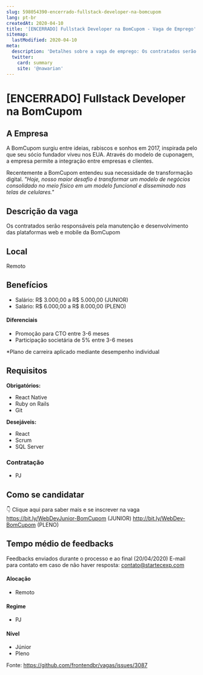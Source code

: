 ```yaml
---
slug: 598054390-encerrado-fullstack-developer-na-bomcupom
lang: pt-br
createdAt: 2020-04-10
title: '[ENCERRADO] Fullstack Developer na BomCupom - Vaga de Emprego'
sitemap:
  lastModified: 2020-04-10
meta:
  description: 'Detalhes sobre a vaga de emprego: Os contratados serão responsáveis pela manutenção e desenvolvimento das plataformas web e mobile da BomCupom'
  twitter:
    card: summary
    site: '@nawarian'
---
```


# [ENCERRADO] Fullstack Developer na BomCupom

## A Empresa

A BomCupom surgiu entre ideias, rabiscos e sonhos em 2017, inspirada pelo que seu sócio fundador viveu nos EUA. Através do modelo de cuponagem, a empresa permite a integração entre empresas e clientes.

Recentemente a BomCupom entendeu sua necessidade de transformação digital. _"Hoje, nosso maior desafio é transformar um modelo de negócios consolidado no meio físico em um modelo funcional e disseminado nas telas de celulares."_

## Descrição da vaga

Os contratados serão responsáveis pela manutenção e desenvolvimento das plataformas web e mobile da BomCupom

## Local

Remoto 

## Benefícios

- Salário: R$ 3.000,00 a R$ 5.000,00 (JUNIOR)
- Salário: R$ 6.000,00 a R$ 8.000,00 (PLENO)

#### Diferenciais

- Promoção para CTO entre 3-6 meses
- Participação societária de 5% entre 3-6 meses

*Plano de carreira aplicado mediante desempenho individual

## Requisitos

**Obrigatórios:**
- React Native
- Ruby on Rails
- Git

**Desejáveis:**
- React
- Scrum
- SQL Server

### Contratação

- PJ

## Como se candidatar

👇 Clique aqui para saber mais e se inscrever na vaga 
https://bit.ly/WebDevJunior-BomCupom (JUNIOR)
http://bit.ly/WebDev-BomCupom (PLENO)

## Tempo médio de feedbacks

Feedbacks enviados durante o processo e ao final (20/04/2020)
E-mail para contato em caso de não haver resposta: contato@startecexp.com

#### Alocação
- Remoto

#### Regime
- PJ

#### Nível
- Júnior
- Pleno




Fonte: https://github.com/frontendbr/vagas/issues/3087